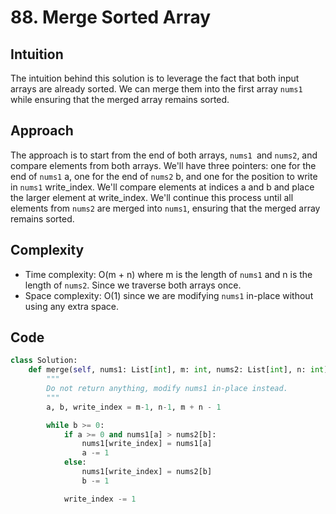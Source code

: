 # 88. Merge Sorted Array
## Intuition
The intuition behind this solution is to leverage the fact that both input arrays are already sorted. We can merge them into the first array `nums1` while ensuring that the merged array remains sorted.

## Approach
The approach is to start from the end of both arrays, `nums1 `and `nums2`, and compare elements from both arrays. We'll have three pointers: one for the end of `nums1` a, one for the end of `nums2` b, and one for the position to write in `nums1` write_index. We'll compare elements at indices a and b and place the larger element at write_index. We'll continue this process until all elements from `nums2` are merged into `nums1`, ensuring that the merged array remains sorted.

## Complexity
- Time complexity: O(m + n) where m is the length of `nums1` and n is the length of `nums2`. Since we traverse both arrays once.
- Space complexity: O(1) since we are modifying `nums1` in-place without using any extra space.

## Code
```python
class Solution:
    def merge(self, nums1: List[int], m: int, nums2: List[int], n: int) -> None:
        """
        Do not return anything, modify nums1 in-place instead.
        """
        a, b, write_index = m-1, n-1, m + n - 1

        while b >= 0:
            if a >= 0 and nums1[a] > nums2[b]:
                nums1[write_index] = nums1[a]
                a -= 1
            else:
                nums1[write_index] = nums2[b]
                b -= 1

            write_index -= 1
```